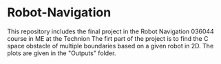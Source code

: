 # Robot-Navigation
This repository includes the final project in the Robot Navigation 036044 course in ME at the Technion
The firt part of the project is to find the C space obstacle of multiple boundaries based on a given robot in 2D.
The plots are given in the "Outputs" folder.
